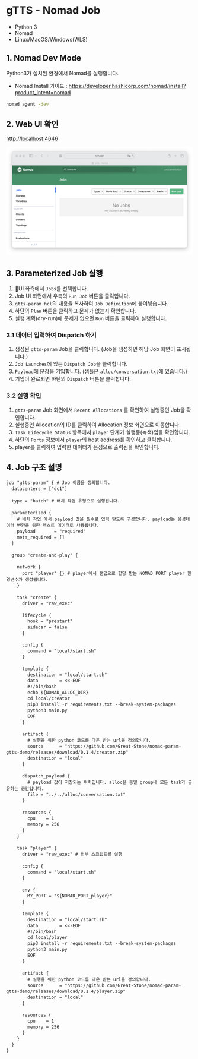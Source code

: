 # gTTS - Nomad Job

- Python 3
- Nomad
- Linux/MacOS/Windows(WLS)

## 1. Nomad Dev Mode

Python3가 설치된 환경에서 Nomad를 실행합니다.
- Nomad Install 가이드 : <https://developer.hashicorp.com/nomad/install?product_intent=nomad>

```bash
nomad agent -dev
```

## 2. Web UI 확인

<http://localhost:4646>

![nomad-ui](./images/nomad-ui.png)

## 3. Parameterized Job 실행

1. UI 좌측에서 `Jobs`를 선택합니다.
2. Job UI 화면에서 우측의 `Run Job` 버튼을 클릭합니다.
3. `gtts-param.hcl`의 내용을 복사하여 `Job Definition`에 붙여넣습니다.
4. 하단의 `Plan` 버튼을 클릭하고 문제가 없는지 확인합니다.
5. 실행 계획(dry-run)에 문제가 없으면 `Run` 버튼을 클릭하여 실행합니다.

### 3.1 데이터 입력하여 Dispatch 하기

1. 생성된 `gtts-param` Job을 클릭합니다. (Job을 생성하면 해당 Job 화면이 표시됩니다.)
2. `Job Launches`에 있는 `Dispatch Job`을 클릭합니다.
3. `Payload`에 문장을 기입합니다. (샘플은 `alloc/conversation.txt`에 있습니다.)
4. 기입이 완료되면 하단의 `Dispatch` 버튼을 클릭합니다.

### 3.2 실행 확인

1. `gtts-param` Job 화면에서 `Recent Allocations` 를 확인하여 실행중인 Job을 확인합니다.
2. 실행중인 Allocation의 ID를 클릭하여 Allocation 정보 화면으로 이동합니다.
3. `Task Lifecycle Status` 항목에서 `player` 단계가 실행중(녹색)임을 확인합니다.
4. 하단의 `Ports` 정보에서 `player`의 host address를 확인하고 클릭합니다.
5. player를 클릭하여 입력한 데이터가 음성으로 출력됨을 확인합니다.

## 4. Job 구조 설명

```hcl
job "gtts-param" { # Job 이름을 정의합니다.
  datacenters = ["dc1"]

  type = "batch" # 배치 작업 유형으로 실행됩니다.

  parameterized {
    # 배치 작업 에서 payload 값을 필수로 입력 받도록 구성합니다. payload는 음성데이터 변환을 위한 텍스트 데이터로 사용됩니다.
    payload       = "required" 
    meta_required = []
  }

  group "create-and-play" {

    network {
      port "player" {} # player에서 랜덥으로 할당 받는 NOMAD_PORT_player 환경변수가 생성됩니다.
    }

    task "create" {
      driver = "raw_exec"

      lifecycle {
        hook = "prestart"
        sidecar = false
      }

      config {
        command = "local/start.sh"
      }

      template {
        destination = "local/start.sh"
        data        = <<-EOF
        #!/bin/bash
        echo ${NOMAD_ALLOC_DIR}
        cd local/creator
        pip3 install -r requirements.txt --break-system-packages
        python3 main.py
        EOF
      }

      artifact {
        # 실행을 위한 python 코드를 다운 받는 url을 정의합니다.
        source      = "https://github.com/Great-Stone/nomad-param-gtts-demo/releases/download/0.1.4/creator.zip"
        destination = "local"
      }

      dispatch_payload {
        # payload 값이 저장되는 위치입니다. alloc은 동일 group내 모든 task가 공유하는 공간입니다.
        file = "../../alloc/conversation.txt"
      }

      resources {
        cpu    = 1
        memory = 256
      }
    }

    task "player" {
      driver = "raw_exec" # 외부 스크립트를 실행

      config {
        command = "local/start.sh"
      }

      env {
        MY_PORT = "${NOMAD_PORT_player}"
      }

      template {
        destination = "local/start.sh"
        data        = <<-EOF
        #!/bin/bash
        cd local/player
        pip3 install -r requirements.txt --break-system-packages
        python3 main.py
        EOF
      }

      artifact {
        # 실행을 위한 python 코드를 다운 받는 url을 정의합니다.
        source      = "https://github.com/Great-Stone/nomad-param-gtts-demo/releases/download/0.1.4/player.zip"
        destination = "local"
      }

      resources {
        cpu    = 1
        memory = 256
      }
    }
  }
}

```